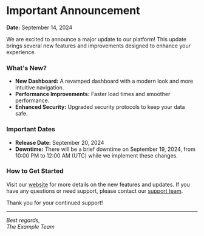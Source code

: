 # Important Announcement

**Date:** September 14, 2024

We are excited to announce a major update to our platform! This update brings several new features and improvements designed to enhance your experience.

### What's New?

- **New Dashboard:** A revamped dashboard with a modern look and more intuitive navigation.
- **Performance Improvements:** Faster load times and smoother performance.
- **Enhanced Security:** Upgraded security protocols to keep your data safe.

### Important Dates

- **Release Date:** September 20, 2024
- **Downtime:** There will be a brief downtime on September 19, 2024, from 10:00 PM to 12:00 AM (UTC) while we implement these changes.

### How to Get Started

Visit our [website](https://example.com) for more details on the new features and updates. If you have any questions or need support, please contact our [support team](mailto:support@example.com).

Thank you for your continued support!

---

*Best regards,*  
*The Example Team*
